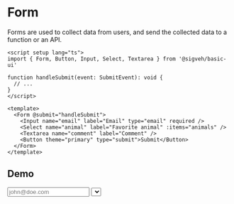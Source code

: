 <script setup lang="ts">
import { ref } from 'vue'

import Form from '../../src/components/Form.vue'
import Button from '../../src/components/Button.vue'
import Input from '../../src/components/Input.vue'
import Select from '../../src/components/Select.vue'
import Flex from '../../src/components/Flex.vue'
import Textarea from '../../src/components/Textarea.vue'
import Demo from '../components/Demo.vue'

function alert(data: SubmitEvent) {
	window.alert(data.formData())
}
const textarea = ref('')
const animals = [{label:'Cat', value: 'cat'}, {label: 'Dog', value: 'dog'}]
</script>

# Form

Forms are used to collect data from users, and send the collected data to a function or an API.

```vue
<script setup lang="ts">
import { Form, Button, Input, Select, Textarea } from '@sigveh/basic-ui'

function handleSubmit(event: SubmitEvent): void {
  // ...
}
</script>

<template>
  <Form @submit="handleSubmit">
    <Input name="email" label="Email" type="email" required />
    <Select name="animal" label="Favorite animal" :items="animals" />
    <Textarea name="comment" label="Comment" />
    <Button theme="primary" type="submit">Submit</Button>
  </Form>
</template>
```

## Demo

<Demo>
  <Form @submit="alert">
    <Flex direction="column">
      <Input type="email" name="email" label="Email" placeholder="john@doe.com" required />
      <Select name="animal" label="Favorite animal" placeholder="None" :items="animals" description="You can only select one animal" required />
      <Textarea name="comment" label="Comment" :maxlength="100" resize="none" show-count v-model="textarea" />
      <Flex gap=".5rem" justify="end">
        <Button theme="tertiary" type="reset">Reset</Button>
        <Button theme="primary" type="submit">Submit</Button>
      </Flex>
    </Flex>
  </Form>
</Demo>
